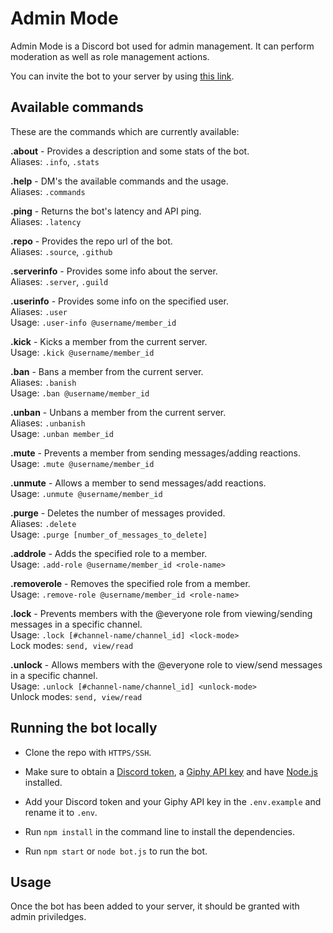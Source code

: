 # Admin Mode

Admin Mode is a Discord bot used for admin management. It can perform moderation as well as role management actions.

You can invite the bot to your server by using [this link](https://discord.com/oauth2/authorize?client_id=715577789612556408&scope=bot&permissions=8).

## Available commands

These are the commands which are currently available:

**.about** - Provides a description and some stats of the bot.<br>Aliases: `.info`, `.stats`<br>

**.help** - DM's the available commands and the usage.<br>Aliases: `.commands`<br>

**.ping** - Returns the bot's latency and API ping.<br>Aliases: `.latency`<br>

**.repo** - Provides the repo url of the bot.<br>Aliases: `.source`, `.github`<br>

**.serverinfo** - Provides some info about the server.<br>Aliases: `.server`, `.guild`<br>

**.userinfo** - Provides some info on the specified user.<br>Aliases: `.user`<br>Usage: `.user-info @username/member_id`<br>

**.kick** - Kicks a member from the current server.<br>Usage: `.kick @username/member_id`<br>

**.ban** - Bans a member from the current server.<br>Aliases: `.banish`<br>Usage: `.ban @username/member_id`<br>

**.unban** - Unbans a member from the current server.<br>Aliases: `.unbanish`<br>Usage: `.unban member_id`<br>

**.mute** - Prevents a member from sending messages/adding reactions.<br>Usage: `.mute @username/member_id`<br>

**.unmute** - Allows a member to send messages/add reactions.<br>Usage: `.unmute @username/member_id`<br>

**.purge** - Deletes the number of messages provided.<br>Aliases: `.delete`<br>Usage: `.purge [number_of_messages_to_delete]`<br>

**.addrole** - Adds the specified role to a member.<br>Usage: `.add-role @username/member_id <role-name>`<br>

**.removerole** - Removes the specified role from a member.<br>Usage: `.remove-role @username/member_id <role-name>`<br>

**.lock** - Prevents members with the @everyone role from viewing/sending messages in a specific channel.<br>Usage: `.lock [#channel-name/channel_id] <lock-mode>`<br>Lock modes: `send, view/read`<br>

**.unlock** - Allows members with the @everyone role to view/send messages in a specific channel.<br>Usage: `.unlock [#channel-name/channel_id] <unlock-mode>`<br>Unlock modes: `send, view/read`<br>

## Running the bot locally

- Clone the repo with `HTTPS/SSH`.

- Make sure to obtain a [Discord token](https://discord.com/developers/applications/), a [Giphy API key](https://developers.giphy.com/dashboard/) and have [Node.js](https://nodejs.org/) installed.

- Add your Discord token and your Giphy API key in the `.env.example` and rename it to `.env`.

- Run `npm install` in the command line to install the dependencies.

- Run `npm start` or `node bot.js` to run the bot.

## Usage

Once the bot has been added to your server, it should be granted with admin priviledges.